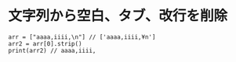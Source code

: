 # 文字列から空白、タブ、改行を削除

```
arr = ["aaaa,iiii,\n"] // ['aaaa,iiii,¥n']
arr2 = arr[0].strip()
print(arr2) // aaaa,iiii,
```
